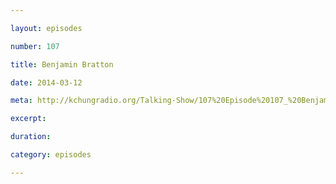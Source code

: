 ```yaml
---

layout: episodes

number: 107

title: Benjamin Bratton

date: 2014-03-12

meta: http://kchungradio.org/Talking-Show/107%20Episode%20107_%20Benjamin%20Bratton.mp3

excerpt: 

duration: 

category: episodes

---
```


